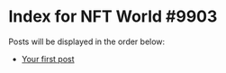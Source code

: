 # Index for NFT World #9903
Posts will be displayed in the order below:

- [Your first post](./001-first.md)

